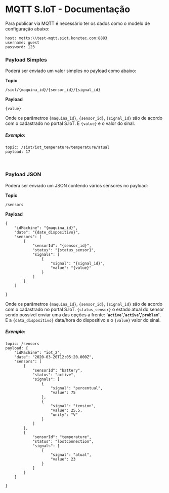 # MQTT S.IoT - Documentação

Para publicar via MQTT é necessário ter os dados como o modelo de configuração abaixo:

```
host: mqtts:\\test-mqtt.siot.konztec.com:8883
username: guest
password: 123
```


### <strong>Payload Simples</strong>

Poderá ser enviado um valor simples no payload como abaixo:

<strong>Topic</strong>
```
/siot/{maquina_id}/{sensor_id}/{signal_id}
```
<strong>Payload</strong>
```
{value}
```

Onde os parâmetros `{maquina_id}`, `{sensor_id}`, `{signal_id}` são de acordo com o cadastrado no portal S.IoT.
E `{value}` e o valor do sinal.

##### <strong>Exemplo</strong>:

```
topic: /siot/iot_temperature/temperature/atual
payload: 17
```

<br/>

### <strong>Payload JSON</strong>

Poderá ser enviado um JSON contendo vários sensores no payload:

<strong>Topic</strong>
```
/sensors
```
<strong>Payload</strong>
```
{
    "idMachine": "{maquina_id}",
    "date": "{date_dispositivo}",
    "sensors": [
        {
            "sensorId": "{sensor_id}",
            "status": "{status_sensor}",
            "signals": [
                {
                    "signal": "{signal_id}",
                    "value": "{value}"
                }
            ]
        }
    ]
  
}
```

Onde os parâmetros `{maquina_id}`, `{sensor_id}`, `{signal_id}` são de acordo com o cadastrado no portal S.IoT.
`{status_sensor}` o estado atual do sensor sendo possível enviar uma das opções a frente: <strong>'`active`','`active`','`problem`'</strong>. E a `{data_dispositivo}` data/hora do dispositivo e o `{value}` valor do sinal.

##### <strong>Exemplo</strong>:

```
topic: /sensors
payload: {
    "idMachine": "iot_2",
    "date": "2020-03-20T12:05:20.000Z",
    "sensors": [
        {
            "sensorId": "battery",
            "status": "active",
            "signals": [
                {
                    "signal": "percentual",
                    "value": 75
                },
                {
                    "signal": "tension",
                    "value": 25.5,
                    "unity": "V"
                }
            ]
        },
        {
            "sensorId": "temperature",
            "status": "lostconnection",
            "signals": [
                {
                    "signal": "atual",
                    "value": 23
                }
            ]
        }
    ]
  
}
```